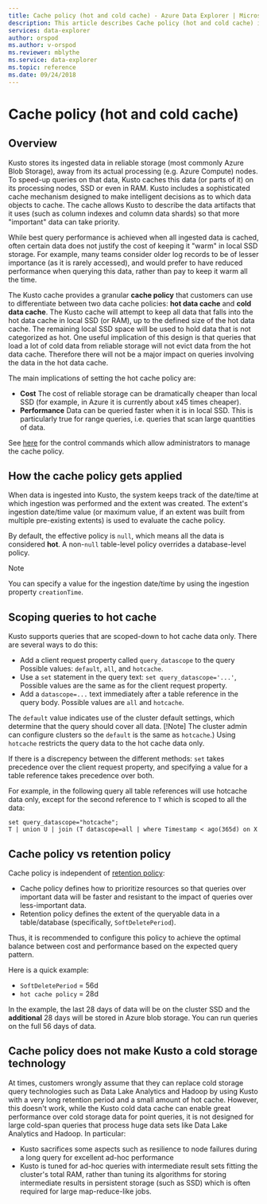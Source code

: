 ```yaml
---
title: Cache policy (hot and cold cache) - Azure Data Explorer | Microsoft Docs
description: This article describes Cache policy (hot and cold cache) in Azure Data Explorer.
services: data-explorer
author: orspod
ms.author: v-orspod
ms.reviewer: mblythe
ms.service: data-explorer
ms.topic: reference
ms.date: 09/24/2018
---
```

# Cache policy (hot and cold cache)

## Overview

Kusto stores its ingested data in reliable storage (most commonly Azure Blob Storage),
away from its actual processing (e.g. Azure Compute) nodes. To speed-up queries on that
data, Kusto caches this data (or parts of it) on its processing nodes, SSD or even in
RAM. Kusto includes a sophisticated cache mechanism designed to make intelligent decisions
as to which data objects to cache. The cache allows Kusto to describe the data artifacts
that it uses (such as column indexes and column data shards) so that more "important" data
can take priority.

While best query performance is achieved when all ingested data is cached, often
certain data does not justify the cost of keeping it "warm" in local SSD storage.
For example, many teams consider older log records to be of lesser importance (as it is
rarely accessed), and would prefer to have reduced performance when querying this data,
rather than pay to keep it warm all the time.

The Kusto cache provides a granular **cache policy** that customers can use to differentiate
between two data cache policies: **hot data cache** and **cold data cache**. The Kusto cache
will attempt to keep all data that falls into the hot data cache in local SSD (or RAM),
up to the defined size of the hot data cache. The remaining local SSD space will be used
to hold data that is not categorized as hot. One useful implication of this design is that
queries that load a lot of cold data from reliable storage will not evict data from the hot
data cache. Therefore there will not be a major impact on queries involving the data in the
hot data cache.

The main implications of setting the hot cache policy are:
* **Cost** The cost of reliable storage can be dramatically cheaper
  than local SSD (for example, in Azure it is currently about x45 times cheaper).
* **Performance** Data can be queried faster when it is in local SSD. This is particularly
  true for range queries, i.e. queries that scan large quantities of data.  

See [here](../management/cache-policy.md)
for the control commands which allow administrators to manage the cache policy.

## How the cache policy gets applied

When data is ingested into Kusto, the system keeps track of the date/time at which
ingestion was performed and the extent was created. The extent's ingestion date/time
value (or maximum value, if an extent was built from multiple pre-existing extents)
is used to evaluate the cache policy.

By default, the effective policy is `null`, which means all the data is considered **hot**.
A non-`null` table-level policy overrides a database-level policy.

> [!Note] 
> You can specify a value for the ingestion date/time by using the ingestion property `creationTime`. 

## Scoping queries to hot cache

Kusto supports queries that are scoped-down to hot cache data only. There are
several ways to do this:

- Add a client request property called `query_datascope` to the query
   Possible values: `default`, `all`, and `hotcache`.
- Use a `set` statement in the query text: `set query_datascope='...'`,
   Possible values are the same as for the client request property.
- Add a `datascope=...` text immediately after a table reference in the
   query body. Possible values are `all` and `hotcache`.

The `default` value indicates use of the cluster default settings, which determine that the query should cover all data. 
[!Note] 
The cluster admin can configure clusters so the `default` is the same as `hotcache`.)
Using `hotcache` restricts the query data to the hot cache data only.

If there is a discrepency between the different methods: 
`set` takes precedence over the client request property, and specifying a value for a table reference
takes precedence over both.

For example, in the following query all table references will use
hotcache data only, except for the second reference to  `T` which is scoped
to all the data:

```kusto
set query_datascope="hotcache";
T | union U | join (T datascope=all | where Timestamp < ago(365d) on X
```

## Cache policy vs retention policy

Cache policy is independent of [retention policy](./retentionpolicy.md): 
- Cache policy defines how to prioritize resources so that queries over important data will be 
  faster and resistant to the impact of queries over less-important data. 
- Retention policy defines the extent of the queryable
  data in a table/database (specifically, `SoftDeletePeriod`).

Thus, it is recommended to configure this policy to achieve the optimal balance
between cost and performance based on the expected query pattern.

Here is a quick example:
* `SoftDeletePeriod` = 56d
* `hot cache policy` = 28d

In the example, the last 28 days of data will be on the cluster SSD and the
**additional** 28 days will be stored in Azure blob storage. 
You can run queries on the full 56 days of data. 

## Cache policy does not make Kusto a cold storage technology

At times, customers wrongly assume that they can replace cold storage query technologies
such as Data Lake Analytics and Hadoop by using Kusto with a very long retention period and a small amount
of hot cache. However, this doesn't work, while the Kusto cold data cache can enable great
performance over cold storage data for point queries, it is not designed for large cold-span
queries that process huge data sets like Data Lake Analytics and Hadoop. In particular:
- Kusto sacrifices some aspects such as resilience to node failures during a long query for excellent ad-hoc performance
- Kusto is tuned for ad-hoc queries with intermediate result sets fitting the cluster's total
  RAM, rather than tuning its algorithms for storing intermediate results in persistent storage (such as SSD) which is often required for large map-reduce-like jobs.